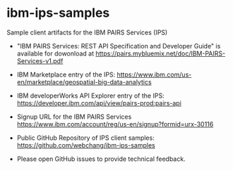 # ibm-ips-samples
Sample client artifacts for the IBM PAIRS Services (IPS)

* "IBM PAIRS Services: REST API Specification and Developer Guide" is available for dowonload at https://pairs.mybluemix.net/doc/IBM-PAIRS-Services-v1.pdf

* IBM Marketplace entry of the IPS: https://www.ibm.com/us-en/marketplace/geospatial-big-data-analytics

* IBM developerWorks API Explorer entry of the IPS: https://developer.ibm.com/api/view/pairs-prod:pairs-api

* Signup URL for the IBM PAIRS Services
https://www.ibm.com/account/reg/us-en/signup?formid=urx-30116 

* Public GitHub Repository of IPS client samples: https://github.com/webchang/ibm-ips-samples

* Please open GitHub issues to provide technical feedback.
